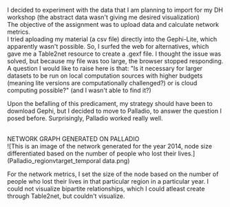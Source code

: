 I decided to experiment with the data that I am planning to import for my DH workshop (the abstract data wasn't giving me desired visualization)<br>
The objective of the assignment was to upload data and calculate network metrics.
<br>
I tried aploading my material (a csv file) directly into the Gephi-Lite, which apparently wasn't possible. So, I surfed the web for alternatives, which gave me a Table2net resource to create a .gexf file. I thought the issue was solved, but because my file was too large, the browser stopped responding. A question I would like to raise here is that: "Is it necessary for larger datasets to be run on local computation sources with higher budgets (meaning lite versions are computationally challenged?) or is cloud computing possible?" (and I wasn't able to find it?) <br>

Upon the befalling of this predicament, my strategy should have been to download Gephi, but I decided to move to Palladio, to answer the question I posed before. Surprisingly, Palladio worked really well. <br><br>

NETWORK GRAPH GENERATED ON PALLADIO<br>
![This is an image of the network generated for the year 2014, node size differentiated based on the number of people who lost their lives.](Palladio_regionvtarget_temporal data.png)<br>

For the network metrics, I set the size of the node based on the number of people who lost their lives in that particular region in a particular year. I could not visualize bipartite relationships, which I could atleast create through Table2net, but couldn't visualize.





